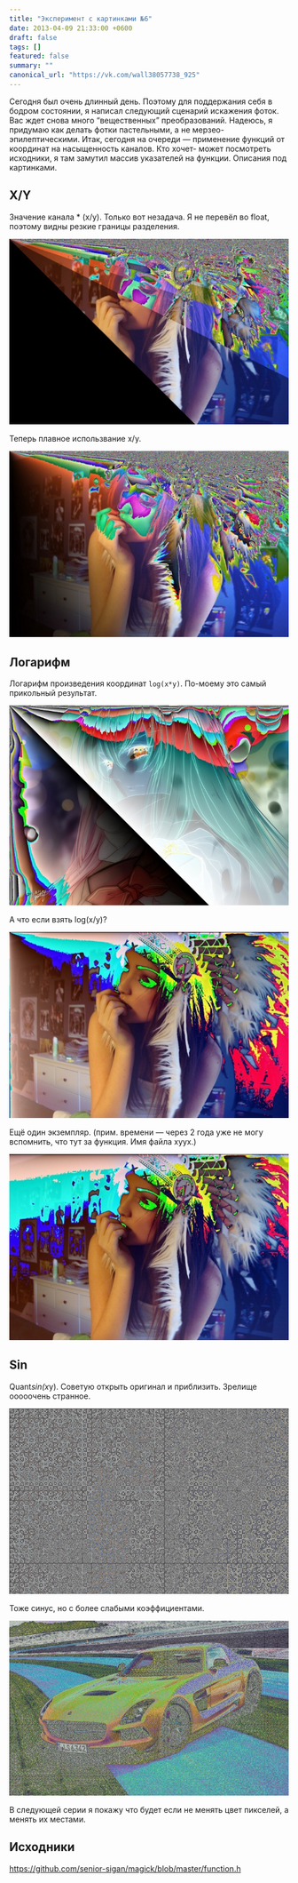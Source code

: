 ```yaml
---
title: "Эксперимент с картинками №6"
date: 2013-04-09 21:33:00 +0600
draft: false
tags: []
featured: false
summary: ""
canonical_url: "https://vk.com/wall38057738_925"
---
```


Сегодня был очень длинный день. Поэтому для поддержания себя в бодром состоянии, я написал следующий сценарий искажения фоток. Вас ждет снова много “вещественных” преобразований. Надеюсь, я придумаю как делать фотки пастельными, а не мерзео-эпилептическими. Итак, сегодня на очереди — применение функций от координат на насыщенность каналов. Кто хочет- может посмотреть исходники, я там замутил массив указателей на функции. Описания под картинками.

## X/Y

Значение канала * (x/y). Только вот незадача. Я не перевёл во float, поэтому видны резкие границы разделения.

![(int)(x/y)](/assets/imagemagick-experiments-6/gn61wklfmmftg3ep5atf.jpeg)

Теперь плавное использвание x/y.

![(float)(x/y)](/assets/imagemagick-experiments-6/c342x0p7a7z3kc62s79p.jpeg)

## Логарифм

Логарифм произведения координат `log(x*y)`. По-моему это самый прикольный результат.

![log(x*y)](/assets/imagemagick-experiments-6/n6v3rsl1vvo00ji4oqf9.jpeg)

А что если взять log(x/y)?

![log(x/y)](/assets/imagemagick-experiments-6/3gfyi9wnv7z6dwhif365.jpeg)

Ещё один экземпляр. (прим. времени — через 2 года уже не могу вспомнить, что тут за функция. Имя файла xyyx.)

![xyyx](/assets/imagemagick-experiments-6/0ndg0khoqxeudglswu9j.jpeg)

## Sin

Quant*sin(x*y). Советую открыть оригинал и приблизить. Зрелище ооооочень странное.

![Quant*sin(x*y)](/assets/imagemagick-experiments-6/wjjzi8e8uo52qqic5yco.jpeg)

Тоже синус, но с более слабыми коэффициентами.

![ ](/assets/imagemagick-experiments-6//dv0ospy750vqf5vs8stp.jpeg)

В следующей серии я покажу что будет если не менять цвет пикселей, а менять их местами.

## Исходники

https://github.com/senior-sigan/magick/blob/master/function.h
